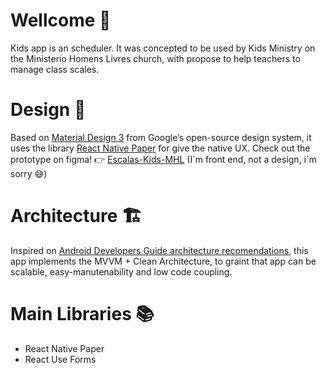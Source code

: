# Wellcome 🖖
Kids app is an scheduler.
It was concepted to be used by Kids Ministry on the Ministerio Homens Livres church, with propose to help teachers to manage class scales.

# Design 💅
Based on [Material Design 3](https://m3.material.io) from Google’s open-source design system, it uses the library [React Native Paper](https://callstack.github.io/react-native-paper/) for give the native UX.
Check out the prototype on figma! 👉 [Escalas-Kids-MHL](https://www.figma.com/proto/mLYbDXJyVnXaK5tUCAku3m/Escalas-Kids-MHL?node-id=55%3A331) (I´m front end, not a design, i´m sorry 😅)

# Architecture 🏗
Inspired on [Android Developers Guide architecture recomendations](https://developer.android.com/topic/architecture?hl=pt-br), this app implements the MVVM + Clean Architecture, to graint that app can be scalable, easy-manutenability and low code coupling.

# Main Libraries 📚
- React Native Paper
- React Use Forms
